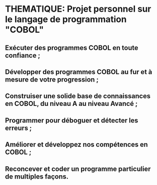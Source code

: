 # THEMATIQUE: Projet personnel sur le langage de programmation "COBOL"

## Exécuter des programmes COBOL en toute confiance ;
## Développer des programmes COBOL au fur et à mesure de votre progression ;
## Construiser une solide base de connaissances en COBOL, du niveau A au niveau Avancé ;
## Programmer pour déboguer et détecter les erreurs ;
## Améliorer et développez nos compétences en COBOL ;
## Reconcever et coder un programme particulier de multiples façons.
